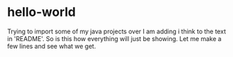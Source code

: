 # hello-world
Trying to import some of my java projects over
I am adding i think to the text in 'README'.
So is this how everything will just be showing.
Let me make a
few lines and 
see what we get.
